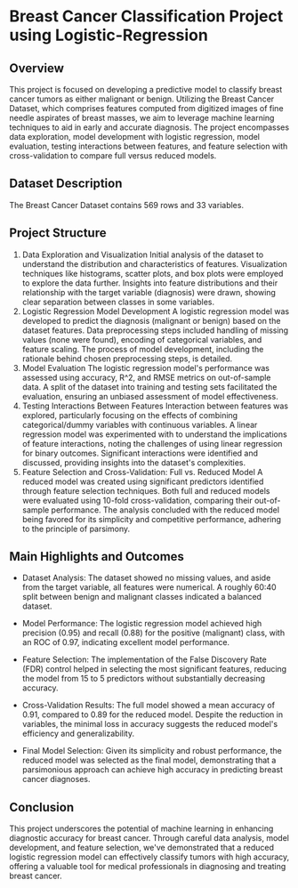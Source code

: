 
# Breast Cancer Classification Project using Logistic-Regression

## Overview
This project is focused on developing a predictive model to classify breast cancer tumors as either malignant or benign. Utilizing the Breast Cancer Dataset, which comprises features computed from digitized images of fine needle aspirates of breast masses, we aim to leverage machine learning techniques to aid in early and accurate diagnosis. The project encompasses data exploration, model development with logistic regression, model evaluation, testing interactions between features, and feature selection with cross-validation to compare full versus reduced models.

## Dataset Description
The Breast Cancer Dataset contains 569 rows and 33 variables.

## Project Structure
1. Data Exploration and Visualization
Initial analysis of the dataset to understand the distribution and characteristics of features.
Visualization techniques like histograms, scatter plots, and box plots were employed to explore the data further.
Insights into feature distributions and their relationship with the target variable (diagnosis) were drawn, showing clear separation between classes in some variables.
2. Logistic Regression Model Development
A logistic regression model was developed to predict the diagnosis (malignant or benign) based on the dataset features.
Data preprocessing steps included handling of missing values (none were found), encoding of categorical variables, and feature scaling.
The process of model development, including the rationale behind chosen preprocessing steps, is detailed.
3. Model Evaluation
The logistic regression model's performance was assessed using accuracy, R^2, and RMSE metrics on out-of-sample data.
A split of the dataset into training and testing sets facilitated the evaluation, ensuring an unbiased assessment of model effectiveness.
4. Testing Interactions Between Features
Interaction between features was explored, particularly focusing on the effects of combining categorical/dummy variables with continuous variables.
A linear regression model was experimented with to understand the implications of feature interactions, noting the challenges of using linear regression for binary outcomes.
Significant interactions were identified and discussed, providing insights into the dataset's complexities.
5. Feature Selection and Cross-Validation: Full vs. Reduced Model
A reduced model was created using significant predictors identified through feature selection techniques.
Both full and reduced models were evaluated using 10-fold cross-validation, comparing their out-of-sample performance.
The analysis concluded with the reduced model being favored for its simplicity and competitive performance, adhering to the principle of parsimony.

## Main Highlights and Outcomes

- Dataset Analysis: The dataset showed no missing values, and aside from the target variable, all features were numerical. A roughly 60:40 split between benign and malignant classes indicated a balanced dataset.

- Model Performance: The logistic regression model achieved high precision (0.95) and recall (0.88) for the positive (malignant) class, with an ROC of 0.97, indicating excellent model performance.

- Feature Selection: The implementation of the False Discovery Rate (FDR) control helped in selecting the most significant features, reducing the model from 15 to 5 predictors without substantially decreasing accuracy.

- Cross-Validation Results: The full model showed a mean accuracy of 0.91, compared to 0.89 for the reduced model. Despite the reduction in variables, the minimal loss in accuracy suggests the reduced model's efficiency and generalizability.

- Final Model Selection: Given its simplicity and robust performance, the reduced model was selected as the final model, demonstrating that a parsimonious approach can achieve high accuracy in predicting breast cancer diagnoses.

## Conclusion
This project underscores the potential of machine learning in enhancing diagnostic accuracy for breast cancer. Through careful data analysis, model development, and feature selection, we've demonstrated that a reduced logistic regression model can effectively classify tumors with high accuracy, offering a valuable tool for medical professionals in diagnosing and treating breast cancer.


